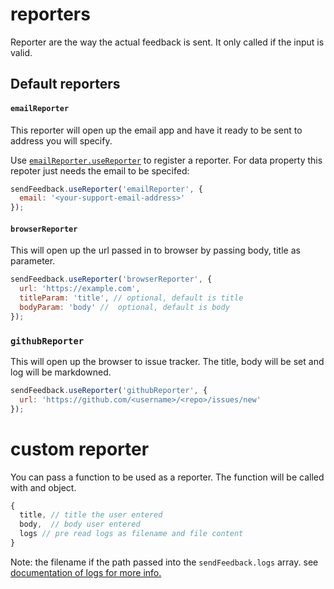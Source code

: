 # reporters
Reporter are the way the actual feedback is sent. It only called if the input is valid.

## Default reporters

#### `emailReporter`

This reporter will open up the email app and have it ready to be sent to address
you will specify.

Use [`emailReporter.useReporter`](methods.md#useReporter) to register a reporter.
For data property this repoter just needs the email to be specifed:

```javascript
sendFeedback.useReporter('emailReporter', {
  email: '<your-support-email-address>'
});
```

#### `browserReporter`

This will open up the url passed in to browser by passing body, title as parameter.
```javascript
sendFeedback.useReporter('browserReporter', {
  url: 'https://example.com',
  titleParam: 'title', // optional, default is title
  bodyParam: 'body' //  optional, default is body
});
```

### `githubReporter`

This will open up the browser to issue tracker. The title, body will be set and
log will be markdowned.
```javascript
sendFeedback.useReporter('githubReporter', {
  url: 'https://github.com/<username>/<repo>/issues/new'
});
```

# custom reporter
You can pass a function to be used as a reporter. The function will be called with
and object.
```javascript
{
  title, // title the user entered
  body,  // body user entered
  logs // pre read logs as filename and file content
}
```

Note: the filename if the path passed into the `sendFeedback.logs` array.
see [documentation of logs for more info.](methods.md#logs)


